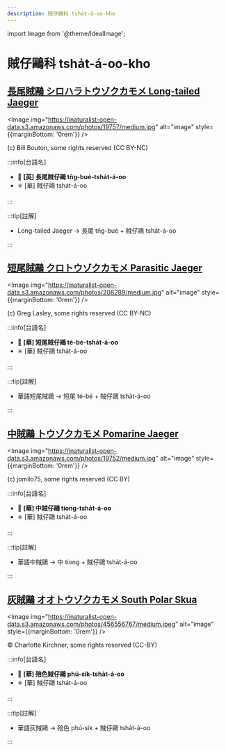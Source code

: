 ```yaml
---
description: 賊仔鷗科 tsha̍t-á-oo-kho
---
```


import Image from '@theme/IdealImage';

# 賊仔鷗科 tsha̍t-á-oo-kho

## [長尾賊鷗 シロハラトウゾクカモメ Long-tailed Jaeger](https://ebird.org/species/lotjae)

<Image img="https://inaturalist-open-data.s3.amazonaws.com/photos/19757/medium.jpg" alt="image" style={{marginBottom: '0rem'}} />

<p className="image-caption">
(c) Bill Bouton, some rights reserved (CC BY-NC)
</p>

:::info[台語名]

- 🎯 **[英] 長尾賊仔鷗 tn̂g-bué-tsha̍t-á-oo**
- ✳️ [華] 賊仔鷗 tsha̍t-á-oo

:::

:::tip[註解]

- Long-tailed Jaeger -> 長尾 tn̂g-bué + 賊仔鷗 tsha̍t-á-oo

:::

## [短尾賊鷗 クロトウゾクカモメ Parasitic Jaeger](https://ebird.org/species/parjae)

<Image img="https://inaturalist-open-data.s3.amazonaws.com/photos/208289/medium.jpg" alt="image" style={{marginBottom: '0rem'}} />

<p className="image-caption">
(c) Greg Lasley, some rights reserved (CC BY-NC)
</p>

:::info[台語名]

- 🎯 **[華] 短尾賊仔鷗 té-bé-tsha̍t-á-oo**
- ✳️ [華] 賊仔鷗 tsha̍t-á-oo

:::

:::tip[註解]

- 華語短尾賊鷗 -> 短尾 té-bé + 賊仔鷗 tsha̍t-á-oo

:::

## [中賊鷗 トウゾクカモメ Pomarine Jaeger](https://ebird.org/species/pomjae)

<Image img="https://inaturalist-open-data.s3.amazonaws.com/photos/19752/medium.jpg" alt="image" style={{marginBottom: '0rem'}} />

<p className="image-caption">
(c) jomilo75, some rights reserved (CC BY)
</p>

:::info[台語名]

- 🎯 **[華] 中賊仔鷗 tiong-tsha̍t-á-oo**
- ✳️ [華] 賊仔鷗 tsha̍t-á-oo

:::

:::tip[註解]

- 華語中賊鷗 -> 中 tiong + 賊仔鷗 tsha̍t-á-oo

:::

## [灰賊鷗 オオトウゾクカモメ South Polar Skua](https://ebird.org/species/sopsku1)

<Image img="https://inaturalist-open-data.s3.amazonaws.com/photos/456556767/medium.jpeg" alt="image" style={{marginBottom: '0rem'}} />

<p className="image-caption">
© Charlotte Kirchner, some rights reserved (CC-BY)
</p>

:::info[台語名]

- 🎯 **[華] 殕色賊仔鷗 phú-sik-tsha̍t-á-oo**
- ✳️ [華] 賊仔鷗 tsha̍t-á-oo

:::

:::tip[註解]

- 華語灰賊鷗 -> 殕色 phú-sik + 賊仔鷗 tsha̍t-á-oo

:::
